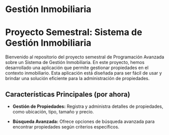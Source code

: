 # Gestión Inmobiliaria

# Proyecto Semestral: Sistema de Gestión Inmobiliaria

Bienvenido al repositorio del proyecto semestral de Programación Avanzada sobre un Sistema de Gestión Inmobiliaria. En este proyecto, hemos desarrollado una aplicación que permite gestionar propiedades en el contexto inmobiliario. Esta aplicación está diseñada para ser fácil de usar y brindar una solución eficiente para la administración de propiedades.

## Características Principales (por ahora)

- **Gestión de Propiedades:** Registra y administra detalles de propiedades, como ubicación, tipo, tamaño y precio.

- **Búsqueda Avanzada:** Ofrece opciones de búsqueda avanzada para encontrar propiedades según criterios específicos.
